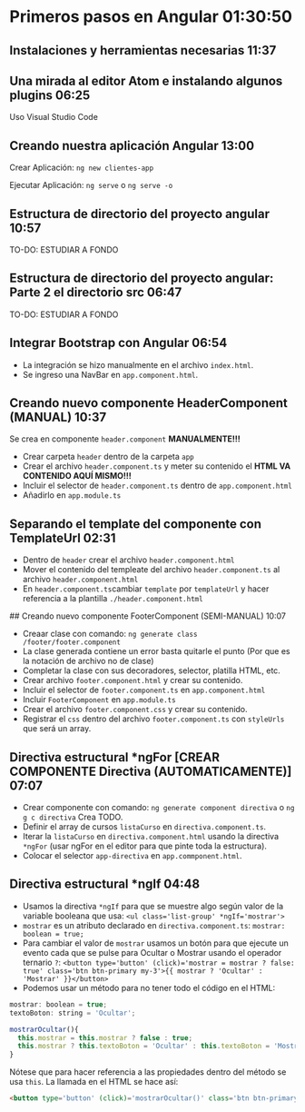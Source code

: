 # Primeros pasos en Angular 01:30:50

## Instalaciones y herramientas necesarias 11:37

## Una mirada al editor Atom e instalando algunos plugins 06:25

Uso Visual Studio Code

## Creando nuestra aplicación Angular 13:00

Crear Aplicación: `ng new clientes-app`

Ejecutar Aplicación: `ng serve` o `ng serve -o`

## Estructura de directorio del proyecto angular 10:57

TO-DO: ESTUDIAR A FONDO

## Estructura de directorio del proyecto angular: Parte 2 el directorio src 06:47

TO-DO: ESTUDIAR A FONDO

## Integrar Bootstrap con Angular 06:54

* La integración se hizo manualmente en el archivo `index.html`.
* Se ingreso una NavBar en `app.component.html`.

## Creando nuevo componente HeaderComponent (MANUAL) 10:37

Se crea en componente `header.component` **MANUALMENTE!!!**

* Crear carpeta `header` dentro de la carpeta `app`
* Crear el archivo `header.component.ts` y meter su contenido el **HTML VA CONTENIDO AQUÍ MISMO!!!**
* Incluir el selector de `header.component.ts` dentro de `app.component.html`
* Añadirlo en `app.module.ts`

## Separando el template del componente con TemplateUrl 02:31

* Dentro de `header` crear el archivo `header.component.html`
* Mover el contenido del templeate del archivo `header.component.ts` al archivo `header.component.html`
* En `header.component.ts`cambiar `template` por `templateUrl` y hacer referencia a la plantilla `./header.component.html`

## Creando nuevo componente FooterComponent (SEMI-MANUAL) 10:07

* Creaar clase con comando: `ng generate class /footer/footer.component`
* La clase generada contiene un error basta quitarle el punto (Por que es la notación de archivo no de clase)
* Completar la clase con sus decoradores, selector, platilla HTML, etc.
* Crear archivo `footer.component.html` y crear su contenido.
* Incluir el selector de `footer.component.ts` en `app.component.html`
* Incluir `FooterComponent` en `app.module.ts`
* Crear el archivo `footer.component.css` y crear su contenido.
* Registrar el `css` dentro del archivo `footer.component.ts` con `styleUrls` que será un array.

## Directiva estructural *ngFor [CREAR COMPONENTE Directiva (AUTOMATICAMENTE)] 07:07

* Crear componente con comando: `ng generate component directiva` o `ng g c directiva` Crea TODO.
* Definir el array de cursos `listaCurso` en `directiva.component.ts`.
* Iterar la `listaCurso` en `directiva.component.html` usando la directiva `*ngFor` (usar ngFor en el editor para que pinte toda la estructura).
* Colocar el selector `app-directiva` en `app.commponent.html`.

## Directiva estructural *ngIf 04:48

* Usamos la directiva `*ngIf` para que se muestre algo según valor de la variable booleana que usa: `<ul class='list-group' *ngIf='mostrar'>`
* `mostrar` es un atributo declarado en `directiva.component.ts`: `mostrar: boolean = true;`
* Para cambiar el valor de `mostrar` usamos un botón para que ejecute un evento cada que se pulse para Ocultar o Mostrar usando el operador ternario `?`: 
`<button type='button' (click)='mostrar = mostrar ? false: true' class='btn btn-primary my-3'>{{ mostrar ? 'Ocultar' : 'Mostrar' }}</button>`
* Podemos usar un método para no tener todo el código en el HTML:
```js
mostrar: boolean = true;
textoBoton: string = 'Ocultar';

mostrarOcultar(){
  this.mostrar = this.mostrar ? false : true;
  this.mostrar ? this.textoBoton = 'Ocultar' : this.textoBoton = 'Mostrar';
}
```
Nótese que para hacer referencia a las propiedades dentro del método se usa `this`. La llamada en el HTML se hace así:
```html
<button type='button' (click)='mostrarOcultar()' class='btn btn-primary my-3'>{{ textoBoton }}</button>
```